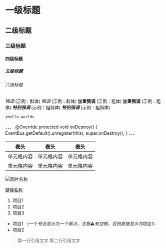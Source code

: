 # 一级标题
## 二级标题
### 三级标题
#### 四级标题
##### 五级标题
###### 六级标题

*强调*  (示例：斜体)
_强调_  (示例：斜体)
**加重强调**  (示例：粗体)
__加重强调__ (示例：粗体)
***特别强调*** (示例：粗斜体)
___特别强调___  (示例：粗斜体)

`<hello world>`

、、、
@Override
protected void onDestroy() {
    EventBus.getDefault().unregister(this);
    super.onDestroy();
}
、、、



表头  | 表头  | 表头
---- | ----- | ------
单元格内容  | 单元格内容 | 单元格内容
单元格内容  | 单元格内容 | 单元格内容

![图片名称](https://www.baidu.com/img/bd_logo1.png)

[链接名称](https://www.baidu.com/)   

1. 项目1
2. 项目2
3. 项目3
  * 项目1 （一个*号会显示为一个黑点，注意⚠️有空格，否则直接显示为*项目1）
  * 项目2

  > 第一行引用文字
> 第二行引用文字
